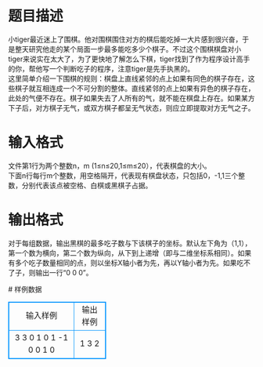 # 

 
 # 题目描述 
<p>
小tiger最近迷上了围棋。他对围棋围住对方的棋后能吃掉一大片感到很兴奋，于是整天研究他走的某个局面一步最多能吃多少个棋子。不过这个围棋棋盘对小tiger来说实在太大了，为了更快地了解怎么下棋，tiger找到了作为程序设计高手的你，帮他写一个判断吃子的程序，注意tiger是先手执黑的。<br>这里简单介绍一下围棋的规则：棋盘上直线紧邻的点上如果有同色的棋子存在，这些棋子就互相连成一个不可分割的整体。直线紧邻的点上如果有异色的棋子存在，此处的气便不存在。棋子如果失去了人所有的气，就不能在棋盘上存在。如果某方下子后，对方棋子无气，或双方棋子都呈无气状态，则应立即提取对方无气之子。<br></p> 

 
 # 输入格式 
<p>
文件第1行为两个整数n，m (1≤n≤20,1≤m≤20），代表棋盘的大小。<br>下面n行每行m个整数，用空格隔开，代表现有棋盘状态，只包括0，-1,1三个整数，分别代表该点被空格、白棋或黑棋子占据。</p> 

 
 # 输出格式 
<p>
对于每组数据，输出黑棋的最多吃子数与下该棋子的坐标。默认左下角为（1,1），第一个数为横向，第二个数为纵向，从下到上递增（即与二维坐标系相同）。如果有多个吃子数量相同的点，则以坐标X轴小者为先，再以Y轴小者为先。如果吃不了子，则输出一行“0 0 0”。</p> 
# 样例数据
<style>
        table,table tr th, table tr td { border:1px solid #0094ff; }
        table { width: 200px; min-height: 25px; line-height: 25px; text-align: center; border-collapse: collapse;}   
    </style>
<table>
	<tr>
		<td>输入样例</td>
		<td>输出样例</td>
	</tr>
<tr><td>3 3
0 1 0
1 -1 0
0 1 0
</td><td>1 3 2</td></tr></table>
